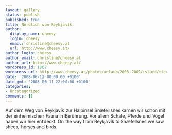 ```yaml
---
layout: gallery
status: publish
published: true
title: Nördlich von Reykjavík
author:
  display_name: cheesy
  login: cheesy
  email: christine@cheesy.at
  url: http://www.cheesy.at/
author_login: cheesy
author_email: christine@cheesy.at
author_url: http://www.cheesy.at/
wordpress_id: 1867
wordpress_url: http://www.cheesy.at/photos/urlaub/2008-2009/island/tierwelt-islands/noerdlich-von-reykjavik/
date: '2008-06-12 00:00:00 +0100'
date_gmt: '2008-06-11 22:00:00 +0100'
categories:
- Uncategorized
comments: []
---
```

<!--:de-->Auf dem Weg von Reykjavík zur Halbinsel Snæfellsnes kamen wir schon mit der einheimischen Fauna in Berührung. Vor allem Schafe, Pferde und Vögel haben wir hier entdeckt.
<!--:--><!--:en-->On the way from Reykjavík to Snæfellsnes we saw sheep, horses and birds.
<!--:-->
